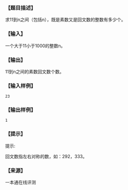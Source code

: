 ### 【题目描述】

求11到n之间（包括n），既是素数又是回文数的整数有多少个。

### 【输入】

一个大于11小于1000的整数n。

### 【输出】

11到n之间的素数回文数个数。

### 【输入样例】

```
23
```

### 【输出样例】

```
1
```

### 【提示】

提示:

回文数指左右对称的数，如：292，333。


 ### 【来源】

 一本通在线评测 